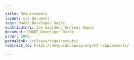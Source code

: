 ```yaml
---

title: Requirements
layout: col-document
tags: OWASP Developer Guide
contributors: Jon Gadsden, Andreas Happe
document: OWASP Developer Guide
order: 5000
permalink: /release/requirements/
redirect_to: https://devguide.owasp.org/03-requirements/

---
```

